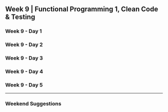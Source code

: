 ## Week 9 | Functional Programming 1, Clean Code & Testing

### Week 9  - Day 1

### Week 9  - Day 2

### Week 9  - Day 3

### Week 9  - Day 4

### Week 9  - Day 5

---

### Weekend Suggestions